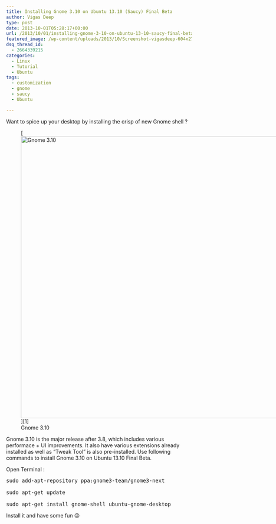 ```yaml
---
title: Installing Gnome 3.10 on Ubuntu 13.10 (Saucy) Final Beta
author: Vigas Deep
type: post
date: 2013-10-01T05:28:17+00:00
url: /2013/10/01/installing-gnome-3-10-on-ubuntu-13-10-saucy-final-beta/
featured_image: /wp-content/uploads/2013/10/Screenshot-vigasdeep-604x270.png
dsq_thread_id:
  - 2664339215
categories:
  - Linux
  - Tutorial
  - Ubuntu
tags:
  - customization
  - gnome
  - saucy
  - Ubuntu

---
```

Want to spice up your desktop by installing the crisp of new Gnome shell ?  
<figure id="attachment_457" style="width: 795px" class="wp-caption alignleft">[<img src="https://wp.vigasdeep.com/wp-content/uploads/2013/10/Screenshot-vigasdeep-e1380605838511.png" alt="Gnome 3.10" width="795" height="764" class="size-full wp-image-457" srcset="https://wp.vigasdeep.com/wp-content/uploads/2013/10/Screenshot-vigasdeep-e1380605838511.png 795w, https://wp.vigasdeep.com/wp-content/uploads/2013/10/Screenshot-vigasdeep-e1380605838511-300x288.png 300w" sizes="(max-width: 767px) 89vw, (max-width: 1000px) 54vw, (max-width: 1071px) 543px, 580px" />][1]<figcaption class="wp-caption-text">Gnome 3.10</figcaption></figure>  
  
Gnome 3.10 is the major release after 3.8, which includes various performace + UI improvements. It also have various extensions already installed as well as &#8220;Tweak Tool&#8221; is also pre-installed. Use following commands to install Gnome 3.10 on Ubuntu 13.10 Final Beta.

Open Terminal :

<pre>sudo add-apt-repository ppa:gnome3-team/gnome3-next

sudo apt-get update

sudo apt-get install gnome-shell ubuntu-gnome-desktop
</pre>

Install it and have some fun 😉

 [1]: https://wp.vigasdeep.com/wp-content/uploads/2013/10/Screenshot-vigasdeep-e1380605838511.png